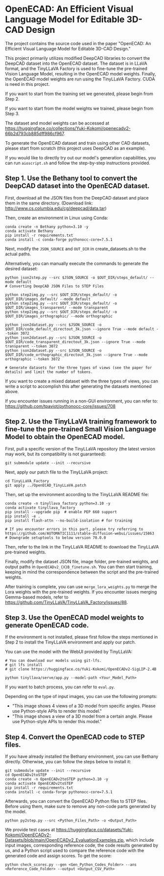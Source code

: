 # OpenECAD: An Efficient Visual Language Model for Editable 3D-CAD Design
The project contains the source code used in the paper "OpenECAD: An Efficient Visual Language Model for Editable 3D-CAD Design."

This project primarily utilizes modified DeepCAD libraries to convert the DeepCAD dataset into the OpenECAD dataset. The dataset is in LLaVA format, and the TinyLLaVA Factory is used to fine-tune the pre-trained Vision Language Model, resulting in the OpenECAD model weights. Finally, the OpenECAD model weights are run using the TinyLLaVA Factory. CUDA is need in this project.

If you want to start from the training set we generated, please begin from Step 2.

If you want to start from the model weights we trained, please begin from Step 3.

The dataset and model weights can be accessed at https://huggingface.co/collections/Yuki-Kokomi/openecadv2-66b2d793cb885dff986cf967.

To generate the OpenECAD dataset and train using other CAD datasets, please start from scratch (this project uses DeepCAD as an example).

If you would like to directly try out our model's generation capabilities, you can run `aioscript.sh` and follow the step-by-step instructions provided.

## Step 1. Use the Bethany tool to convert the DeepCAD dataset into the OpenECAD dataset.
First, download all the JSON files from the DeepCAD dataset and place them in the same directory. (Download link: http://www.cs.columbia.edu/cg/deepcad/data.tar)

Then, create an environment in Linux using Conda:

```shell
conda create -n Bethany python=3.10 -y
conda activate Bethany
pip install -r requirements.txt
conda install -c conda-forge pythonocc-core=7.5.1
```

Next, modify the `JSON_SOURCE` and `OUT_DIR` in create_datasets.sh to the actual paths.

Alternatively, you can manually execute the commands to generate the desired dataset:

```shell
python json2step.py --src $JSON_SOURCE -o $OUT_DIR/steps_default/ --mode default
# Converting DeepCAD JSON Files to STEP Files

python step2img.py --src $OUT_DIR/steps_default/ -o $OUT_DIR/images_default/ --mode default
python step2img.py --src $OUT_DIR/steps_default/ -o $OUT_DIR/images_transparent/ --mode transparent
python step2img.py --src $OUT_DIR/steps_default/ -o $OUT_DIR/images_orthographic/ --mode orthographic

python json2dataset.py --src $JSON_SOURCE -o $OUT_DIR/code_default_directout_3k.json --ignore True --mode default --token 3072
python json2dataset.py --src $JSON_SOURCE -o $OUT_DIR/code_transparent_directout_3k.json --ignore True --mode transparent --token 3072
python json2dataset.py --src $JSON_SOURCE -o $OUT_DIR/code_orthographic_directout_3k.json --ignore True --mode orthographic --token 3072

# Generate datasets for the three types of views (see the paper for details) and limit the number of tokens.
```

If you want to create a mixed dataset with the three types of views, you can write a script to accomplish this after generating the datasets mentioned above.

If you encounter issues running in a non-GUI environment, you can refer to: https://github.com/tpaviot/pythonocc-core/issues/708

## Step 2. Use the TinyLLaVA training framework to fine-tune the pre-trained Small Vision Language Model to obtain the OpenECAD model.

First, pull a specific version of the TinyLLaVA repository (the latest version may work, but its compatibility is not guaranteed):

```shell
git submodule update --init --recursive
```

Next, apply our patch file to the TinyLLaVA project:

```shell
cd TinyLLaVA_Factory
git apply ../OpenECAD_TinyLLaVA.patch
```

Then, set up the environment according to the TinyLLaVA README file:

```shell
conda create -n tinyllava_factory python=3.10 -y
conda activate tinyllava_factory
pip install --upgrade pip  # enable PEP 660 support
pip install -e .
pip install flash-attn --no-build-isolation # for training

# If you encounter errors in this part, please try referring to https://github.com/AUTOMATIC1111/stable-diffusion-webui/issues/15863
# Downgrade setuptools to below version 70.0.0
```

Then, refer to the link in the TinyLLaVA README to download the TinyLLaVA pre-trained weights.

Finally, modify the dataset JSON file, image folder, pre-trained weights, and output paths in `OpenECADv2_{X}B_finetune.sh`. You can then start training, keeping in mind the correspondence between the script and the pre-trained weights.

After training is complete, you can use `merge_lora_weights.py` to merge the Lora weights with the pre-trained weights. If you encounter issues merging Gemma-based models, refer to https://github.com/TinyLLaVA/TinyLLaVA_Factory/issues/88.

## Step 3. Use the OpenECAD model weights to generate OpenECAD code.

If the environment is not installed, please first follow the steps mentioned in Step 2 to install the TinyLLaVA environment and apply our patch.

You can use the model with the WebUI provided by TinyLLaVA:

```shell
# You can download our models using git-lfs.
# git lfs install
# git clone https://huggingface.co/Yuki-Kokomi/OpenECADv2-SigLIP-2.4B

python tinyllava/serve/app.py --model-path <Your_Model_Path>
```

If you want to batch process, you can refer to `eval.py`.

Depending on the type of input images, you can use the following prompts:

   - "This image shows 4 views of a 3D model from specific angles. Please use Python-style APIs to render this model."
   - "This image shows a view of a 3D model from a certain angle. Please use Python-style APIs to render this model."


## Step 4. Convert the OpenECAD code to STEP files.

If you have already installed the Bethany environment, you can use Bethany directly. Otherwise, you can follow the steps below to install it:

```shell
git submodule update --init --recursive
cd OpenECADv2toSTEP
conda create -n OpenECADv2toSTEP python=3.10 -y
conda activate OpenECADv2toSTEP
pip install -r requirements.txt
conda install -c conda-forge pythonocc-core=7.5.1
```

Afterwards, you can convert the OpenECAD Python files to STEP files. Before using them, make sure to remove any non-code parts generated by the model.

```shell
python py2step.py --src <Python_Files_Path> -o <Output_Path>
```

We provide test cases at https://huggingface.co/datasets/Yuki-Kokomi/OpenECADv2-Datasets/blob/main/OpenECADv2_EvaluationExamples.zip, which include input images, corresponding reference code, the code results generated by us, and a Python script used to compare the reference code with the generated code and assign scores. To get the score:

```shell
python check_scores.py --gen <Gen_Python_Codes_Folder> --ans <Reference_Code_Folder> --output <Output_CSV_Path>
```
